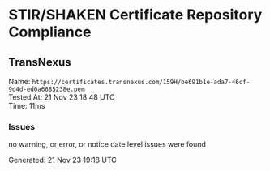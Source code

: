 # STIR/SHAKEN Certificate Repository Compliance

## TransNexus

Name: `https://certificates.transnexus.com/159H/be691b1e-ada7-46cf-9d4d-ed0a6685238e.pem`\
Tested At: 21 Nov 23 18:48 UTC\
Time: 11ms

### Issues

no warning, or error, or notice date level issues were found

Generated: 21 Nov 23 19:18 UTC